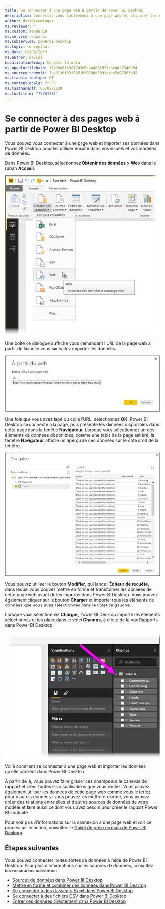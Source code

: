 ```yaml
---
title: Se connecter à une page web à partir de Power BI Desktop
description: Connectez-vous facilement à une page web et utiliser les données de cette page dans Power BI Desktop
author: davidiseminger
ms.reviewer: ''
ms.custom: seodec18
ms.service: powerbi
ms.subservice: powerbi-desktop
ms.topic: conceptual
ms.date: 05/08/2019
ms.author: davidi
LocalizationGroup: Connect to data
ms.openlocfilehash: f76d3e61c3817d3e5ab4480c935abe4dc7346e54
ms.sourcegitcommit: 7aa0136f93f88516f97ddd8031ccac5d07863b92
ms.translationtype: HT
ms.contentlocale: fr-FR
ms.lasthandoff: 05/05/2020
ms.locfileid: "75761516"
---
```

# <a name="connect-to-webpages-from-power-bi-desktop"></a>Se connecter à des pages web à partir de Power BI Desktop

Vous pouvez vous connecter à une page web et importer ses données dans Power BI Desktop pour les utiliser ensuite dans vos visuels et vos modèles de données.

Dans Power BI Desktop, sélectionnez **Obtenir des données > Web** dans le ruban **Accueil**.

![](media/desktop-connect-to-web/connect-to-web_1.png)

Une boîte de dialogue s’affiche vous demandant l’URL de la page web à partir de laquelle vous souhaitez importer les données.

![](media/desktop-connect-to-web/connect-to-web_2.png)

Une fois que vous avez tapé ou collé l’URL, sélectionnez **OK**. Power BI Desktop se connecte à la page, puis présente les données disponibles dans cette page dans la fenêtre **Navigateur**. Lorsque vous sélectionnez un des éléments de données disponibles, comme une table de la page entière, la fenêtre **Navigateur** affiche un aperçu de ces données sur le côté droit de la fenêtre.

![](media/desktop-connect-to-web/connect-to-web_3.png)

Vous pouvez utiliser le bouton **Modifier**, qui lance l’**Éditeur de requête**, dans lequel vous pouvez mettre en forme et transformer les données de cette page web avant de les importer dans Power BI Desktop. Vous pouvez également cliquer sur le bouton **Charger** et importer tous les éléments de données que vous avez sélectionnés dans le volet de gauche.

Lorsque vous sélectionnez **Charger**, Power BI Desktop importe les éléments sélectionnés et les place dans le volet **Champs**, à droite de la vue Rapports dans Power BI Desktop.

![](media/desktop-connect-to-web/connect-to-web_4.png)

Voilà comment se connecter à une page web et importer les données qu’elle contient dans Power BI Desktop.

À partir de là, vous pouvez faire glisser ces champs sur le canevas de rapport et créer toutes les visualisations que vous voulez. Vous pouvez également utiliser les données de cette page web comme vous le feriez pour d’autres données : vous pouvez les mettre en forme, vous pouvez créer des relations entre elles et d’autres sources de données de votre modèle et faire aussi ce dont vous avez besoin pour créer le rapport Power BI souhaité.

Pour voir plus d’informations sur la connexion à une page web et voir ce processus en action, consultez le [Guide de prise en main de Power BI Desktop](desktop-getting-started.md).

## <a name="next-steps"></a>Étapes suivantes
Vous pouvez connecter toutes sortes de données à l’aide de Power BI Desktop. Pour plus d’informations sur les sources de données, consultez les ressources suivantes :

* [Sources de données dans Power BI Desktop](desktop-data-sources.md)
* [Mettre en forme et combiner des données dans Power BI Desktop](desktop-shape-and-combine-data.md)
* [Se connecter à des classeurs Excel dans Power BI Desktop](desktop-connect-excel.md)   
* [Se connecter à des fichiers CSV dans Power BI Desktop](desktop-connect-csv.md)   
* [Entrer des données directement dans Power BI Desktop](desktop-enter-data-directly-into-desktop.md)   

